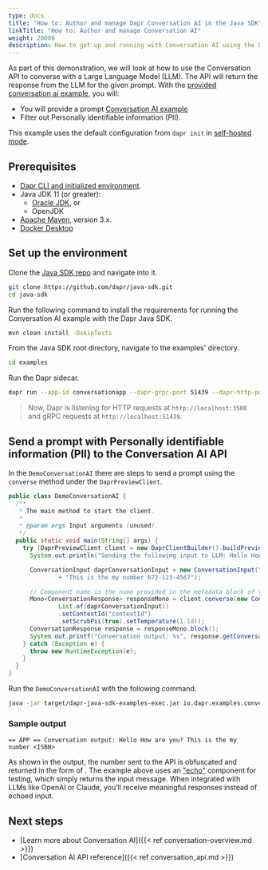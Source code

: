 ```yaml
---
type: docs
title: "How to: Author and manage Dapr Conversation AI in the Java SDK"
linkTitle: "How to: Author and manage Conversation AI"
weight: 20000
description: How to get up and running with Conversation AI using the Dapr Java SDK
---
```


As part of this demonstration, we will look at how to use the Conversation API to converse with a Large Language Model (LLM). The API
will return the response from the LLM for the given prompt. With the [provided conversation ai example](https://github.com/dapr/java-sdk/tree/master/examples/src/main/java/io/dapr/examples/conversation), you will:

- You will provide a prompt [Conversation AI example](https://github.com/dapr/java-sdk/blob/master/examples/src/main/java/io/dapr/examples/conversation/DemoConversationAI.java)
- Filter out Personally identifiable information (PII).

This example uses the default configuration from `dapr init` in [self-hosted mode](https://github.com/dapr/cli#install-dapr-on-your-local-machine-self-hosted).

## Prerequisites

- [Dapr CLI and initialized environment](https://docs.dapr.io/getting-started).
- Java JDK 11 (or greater):
  - [Oracle JDK](https://www.oracle.com/java/technologies/downloads), or
  - OpenJDK
- [Apache Maven](https://maven.apache.org/install.html), version 3.x.
- [Docker Desktop](https://www.docker.com/products/docker-desktop)

## Set up the environment

Clone the [Java SDK repo](https://github.com/dapr/java-sdk) and navigate into it.

```bash
git clone https://github.com/dapr/java-sdk.git
cd java-sdk
```

Run the following command to install the requirements for running the Conversation AI example with the Dapr Java SDK.

```bash
mvn clean install -DskipTests
```

From the Java SDK root directory, navigate to the examples' directory.

```bash
cd examples
```

Run the Dapr sidecar.

```sh
dapr run --app-id conversationapp --dapr-grpc-port 51439 --dapr-http-port 3500 --app-port 8080
```

> Now, Dapr is listening for HTTP requests at `http://localhost:3500` and gRPC requests at `http://localhost:51439`.

## Send a prompt with Personally identifiable information (PII) to the Conversation AI API

In the `DemoConversationAI` there are steps to send a prompt using the `converse` method under the `DaprPreviewClient`.

```java
public class DemoConversationAI {
  /**
   * The main method to start the client.
   *
   * @param args Input arguments (unused).
   */
  public static void main(String[] args) {
    try (DaprPreviewClient client = new DaprClientBuilder().buildPreviewClient()) {
      System.out.println("Sending the following input to LLM: Hello How are you? This is the my number 672-123-4567");

      ConversationInput daprConversationInput = new ConversationInput("Hello How are you? "
              + "This is the my number 672-123-4567");

      // Component name is the name provided in the metadata block of the conversation.yaml file.
      Mono<ConversationResponse> responseMono = client.converse(new ConversationRequest("echo",
              List.of(daprConversationInput))
              .setContextId("contextId")
              .setScrubPii(true).setTemperature(1.1d));
      ConversationResponse response = responseMono.block();
      System.out.printf("Conversation output: %s", response.getConversationOutputs().get(0).getResult());
    } catch (Exception e) {
      throw new RuntimeException(e);
    }
  }
}
```

Run the `DemoConversationAI` with the following command.

```sh
java -jar target/dapr-java-sdk-examples-exec.jar io.dapr.examples.conversation.DemoConversationAI
```

### Sample output
```
== APP == Conversation output: Hello How are you? This is the my number <ISBN>
```

As shown in the output, the number sent to the API is obfuscated and returned in the form of <ISBN>.
The example above uses an ["echo"](https://docs.dapr.io/developing-applications/building-blocks/conversation/howto-conversation-layer/#set-up-the-conversation-component)
component for testing, which simply returns the input message.
When integrated with LLMs like OpenAI or Claude, you’ll receive meaningful responses instead of echoed input.

## Next steps
- [Learn more about Conversation AI]({{< ref conversation-overview.md >}})
- [Conversation AI API reference]({{< ref conversation_api.md >}})